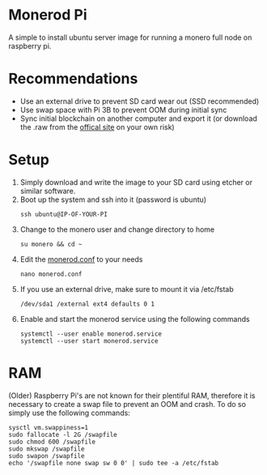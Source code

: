 # Monerod Pi
A simple to install ubuntu server image for running a monero full node on raspberry pi.

# Recommendations
- Use an external drive to prevent SD card wear out (SSD recommended)
- Use swap space with Pi 3B to prevent OOM during initial sync
- Sync initial blockchain on another computer and export it (or download the .raw from the [offical site](https://www.getmonero.org/downloads/#blockchain) on your own risk)

# Setup
1) Simply download and write the image to your SD card using etcher or similar software.
2) Boot up the system and ssh into it (password is ubuntu)
   ```
   ssh ubuntu@IP-OF-YOUR-PI
   ```
3) Change to the monero user and change directory to home
   ```
   su monero && cd ~
   ```
4) Edit the [monerod.conf](https://monerodocs.org/interacting/monero-config-file/) to your needs
   ```
   nano monerod.conf
   ```
5) If you use an external drive, make sure to mount it via /etc/fstab
   ```
   /dev/sda1 /external ext4 defaults 0 1
   ```
6) Enable and start the monerod service using the following commands
   ```
   systemctl --user enable monerod.service
   systemctl --user start monerod.service
   ```
   
# RAM
(Older) Raspberry Pi's are not known for their plentiful RAM, therefore it is necessary to create a swap file to prevent an OOM and crash. To do so simply use the following commands:
```
sysctl vm.swappiness=1
sudo fallocate -l 2G /swapfile
sudo chmod 600 /swapfile
sudo mkswap /swapfile
sudo swapon /swapfile
echo '/swapfile none swap sw 0 0' | sudo tee -a /etc/fstab
```
